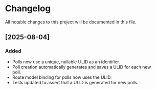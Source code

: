 # Changelog

All notable changes to this project will be documented in this file.

## [2025-08-04]
### Added
- Polls now use a unique, nullable ULID as an identifier.
- Poll creation automatically generates and saves a ULID for each new poll.
- Route model binding for polls now uses the ULID.
- Tests updated to assert that a ULID is generated for new polls.

